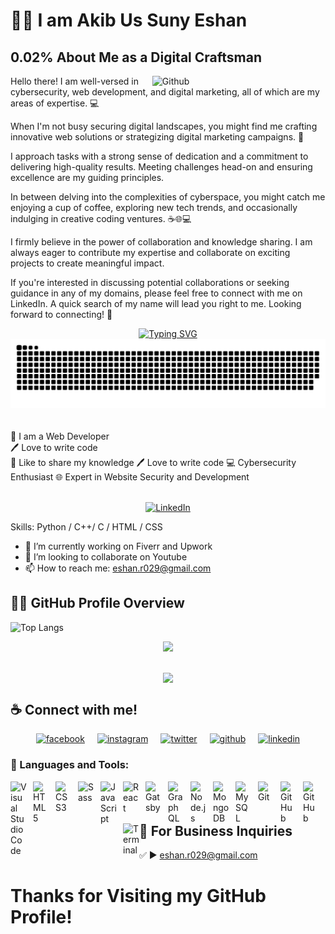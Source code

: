 # 🏄‍♂️ I am Akib Us Suny Eshan 
<h2>0.02% About Me as a Digital Craftsman </h2>

<img width="55%" align="right" alt="Github" src="https://raw.githubusercontent.com/onimur/.github/master/.resources/git-header.svg" />


Hello there! I am well-versed in cybersecurity, web development, and digital marketing, all of which are my areas of expertise. 💻

When I'm not busy securing digital landscapes, you might find me crafting innovative web solutions or strategizing digital marketing campaigns. 🚀

I approach tasks with a strong sense of dedication and a commitment to delivering high-quality results. Meeting challenges head-on and ensuring excellence are my guiding principles.

In between delving into the complexities of cyberspace, you might catch me enjoying a cup of coffee, exploring new tech trends, and occasionally indulging in creative coding ventures. ☕🌐💻

I firmly believe in the power of collaboration and knowledge sharing. I am always eager to contribute my expertise and collaborate on exciting projects to create meaningful impact.

If you're interested in discussing potential collaborations or seeking guidance in any of my domains, please feel free to connect with me on LinkedIn. A quick search of my name will lead you right to me. Looking forward to connecting! 🌟
<br>
<div align="center">
<a href="https://git.io/typing-svg"><img src="https://readme-typing-svg.demolab.com?font=Fira+Code&size=27&pause=1000&color=196209&width=435&lines=Hello+Fellow+%3C%2FDevelopers%3E" alt="Typing SVG" /></a>
</div>


<div align="center">
  <a href="https://github.com/auseofficial">
  <img src="https://github.com/bimashazaman/Github-snake-SVG/blob/master/snake.svg"
       alt="snake" /></a>
</div>
<br> <br>
👑 I am a Web Developer <br>
🖊️ Love to write code <br>
🎤 Like to share my knowledge
🖊️ Love to write code
💻 Cybersecurity Enthusiast
🌐 Expert in Website Security and Development
<br>
<br>

<p align="center">
    <a href="https://www.linkedin.com/in/auseofficial/" target="_blank">
        <img src="https://img.shields.io/badge/Follow%20%40auseofficial-0077B5?style=for-the-badge&logo=linkedin&logoColor=white" alt="LinkedIn" />
    </a>
</p>






Skills: Python / C++/ C / HTML / CSS

- 🔭 I’m currently working on Fiverr and Upwork 
- 👯 I’m looking to collaborate on Youtube 
- 📫 How to reach me: eshan.r029@gmail.com 



## 👨‍💻 GitHub Profile Overview

![Top Langs](https://github-readme-stats.vercel.app/api/top-langs/?username=shovoalways&layout=compact)
<div style="display: flex; justify-content: center; align-items: center; flex-direction: column; text-align: center;">
    <img src="https://github-readme-stats.vercel.app/api?username=auseofficial&show_icons=true" style="display: block; margin: 0 auto;" /><br><br>
    <img src="http://github-profile-summary-cards.vercel.app/api/cards/profile-details?username=auseofficial&theme=github" style="display: block; margin: 0 auto;" />
</div>

## ☕ Connect with me!

<div style="display: flex; justify-content: center;">
    <a href="https://www.facebook.com/auseofficial" style="margin: 0 10px;">
        <img src="https://camo.githubusercontent.com/2d1ffa69dd491ebeca01b2098cf8233dd09950ff5895abccd5b455ca442abc59/68747470733a2f2f696d672e736869656c64732e696f2f62616467652f46616365626f6f6b2d3138373746323f7374796c653d666f722d7468652d6261646765266c6f676f3d66616365626f6f6b266c6f676f436f6c6f723d7768697465" alt="facebook" height="40">
    </a>
    <a href="https://www.instagram.com/auseofficial/" style="margin: 0 10px;">
        <img src="https://camo.githubusercontent.com/b3d4671768bd0f9b6c8f410a25a96e0c5a4d135208d8910461e986f97e7985ab/68747470733a2f2f696d672e736869656c64732e696f2f62616467652f496e7374616772616d2d4534343035463f7374796c653d666f722d7468652d6261646765266c6f676f3d696e7374616772616d266c6f676f436f6c6f723d7768697465" alt="instagram" height="40">
    </a>
    <a href="https://twitter.com/shovoalways" style="margin: 0 10px;">
        <img src="https://camo.githubusercontent.com/5d03c86f6a75f7cbe80d135d9162fbf6dc46a31253cf30a8e9bb8279b4d574d3/68747470733a2f2f696d672e736869656c64732e696f2f62616467652f547769747465722d3144413146323f7374796c653d666f722d7468652d6261646765266c6f676f3d74776974746572266c6f676f436f6c6f723d7768697465" alt="twitter" height="40">
    </a>
    <a href="https://github.com/auseofficial" style="margin: 0 10px;">
        <img src="https://camo.githubusercontent.com/bd2bd127c104ba5c98bb12c70801b075aee1f040009089510f69554300e7ff41/68747470733a2f2f696d672e736869656c64732e696f2f62616467652f4769742d4630353033323f7374796c653d666f722d7468652d6261646765266c6f676f3d676974266c6f676f436f6c6f723d7768697465" alt="github" height="40">
    </a>
    <a href="https://www.linkedin.com/in/auseofficial/" style="margin: 0 10px;">
        <img src="https://camo.githubusercontent.com/a80d00f23720d0bc9f55481cfcd77ab79e141606829cf16ec43f8cacc7741e46/68747470733a2f2f696d672e736869656c64732e696f2f62616467652f4c696e6b6564496e2d3030373742353f7374796c653d666f722d7468652d6261646765266c6f676f3d6c696e6b6564696e266c6f676f436f6c6f723d7768697465" alt="linkedin" height="40">
    </a>
</div>



### 🧰 Languages and Tools:

<p align="left">
    <img align="left" alt="Visual Studio Code" width="26px" src="https://cdn.jsdelivr.net/gh/devicons/devicon/icons/vscode/vscode-original.svg" style="padding-right:10px;" />
    <img align="left" alt="HTML5" width="26px" src="https://cdn.jsdelivr.net/gh/devicons/devicon/icons/html5/html5-original.svg" style="padding-right:10px;" />
    <img align="left" alt="CSS3" width="26px" src="https://cdn.jsdelivr.net/gh/devicons/devicon/icons/css3/css3-original.svg" style="padding-right:10px;" />
    <img align="left" alt="Sass" width="26px" src="https://cdn.jsdelivr.net/gh/devicons/devicon/icons/sass/sass-original.svg" style="padding-right:10px;" />
    <img align="left" alt="JavaScript" width="26px" src="https://cdn.jsdelivr.net/gh/devicons/devicon/icons/javascript/javascript-original.svg" style="padding-right:10px;" />
    <img align="left" alt="React" width="26px" src="https://cdn.jsdelivr.net/gh/devicons/devicon/icons/react/react-original.svg" style="padding-right:10px;" />
    <img align="left" alt="Gatsby" width="26px" src="https://cdn.jsdelivr.net/gh/devicons/devicon/icons/gatsby/gatsby-original.svg" style="padding-right:10px;" />
    <img align="left" alt="GraphQL" width="26px" src="https://cdn.jsdelivr.net/gh/devicons/devicon/icons/graphql/graphql-plain.svg" style="padding-right:10px;" />
    <img align="left" alt="Node.js" width="26px" src="https://cdn.jsdelivr.net/gh/devicons/devicon/icons/nodejs/nodejs-original.svg" style="padding-right:10px;" />
    <img align="left" alt="MongoDB" width="26px" src="https://cdn.jsdelivr.net/gh/devicons/devicon/icons/mongodb/mongodb-original.svg" style="padding-right:10px;" />
    <img align="left" alt="MySQL" width="26px" src="https://cdn.jsdelivr.net/gh/devicons/devicon/icons/mysql/mysql-original.svg" style="padding-right:10px;" />
    <img align="left" alt="Git" width="26px" src="https://cdn.jsdelivr.net/gh/devicons/devicon/icons/git/git-original.svg" style="padding-right:10px;" />
    <a href="https://www.youtube.com/playlist?list=PLkwxH9e_vrAJ0WbEsFA9W3I1W-g_BTsbt#gh-dark-mode-only">
        <img align="left" alt="GitHub" width="26px" src="https://user-images.githubusercontent.com/3369400/139447912-e0f43f33-6d9f-45f8-be46-2df5bbc91289.png" style="padding-right:10px;" />
    </a>
    <a href="https://www.youtube.com/playlist?list=PLkwxH9e_vrAJ0WbEsFA9W3I1W-g_BTsbt#gh-light-mode-only">
        <img align="left" alt="GitHub" width="26px" src="https://user-images.githubusercontent.com/3369400/139448065-39a229ba-4b06-434b-bc67-616e2ed80c8f.png" style="padding-right:10px;" />
    </a>
    <a href="https://www.youtube.com/playlist?list=PLkwxH9e_vrAJ0WbEsFA9W3I1W-g_BTsbt#gh-dark-mode-only">
        <img align="left" alt="Terminal" width="26px" src="./img/terminal-dark.svg" />
    </a>
</p>
<br> 
<br>

## 📧 For Business Inquiries 
✅  ► eshan.r029@gmail.com 
<br>

# Thanks for Visiting my GitHub Profile!

